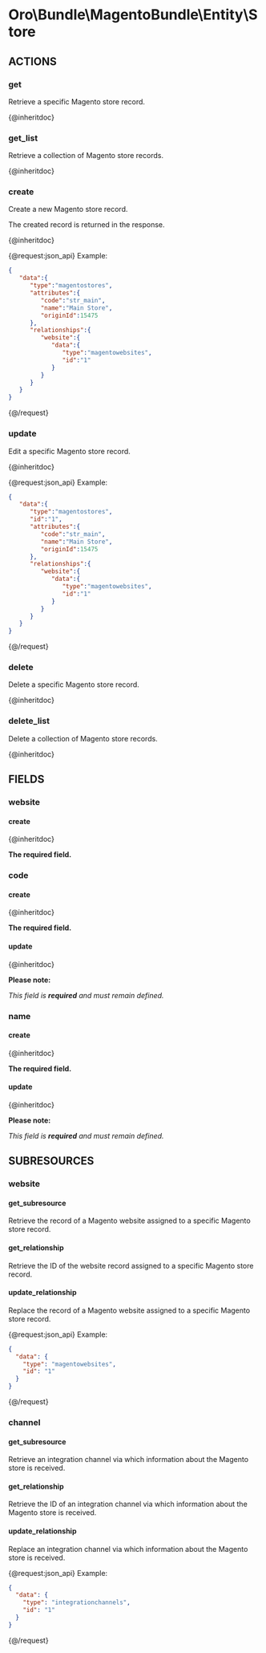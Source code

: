 # Oro\Bundle\MagentoBundle\Entity\Store

## ACTIONS  

### get

Retrieve a specific Magento store record.

{@inheritdoc}

### get_list

Retrieve a collection of Magento store records.

{@inheritdoc}

### create

Create a new Magento store record.

The created record is returned in the response.

{@inheritdoc}

{@request:json_api}
Example:

```JSON
{  
   "data":{  
      "type":"magentostores",
      "attributes":{  
         "code":"str_main",
         "name":"Main Store",
         "originId":15475
      },
      "relationships":{  
         "website":{  
            "data":{  
               "type":"magentowebsites",
               "id":"1"
            }
         }
      }
   }
}
```
{@/request}

### update

Edit a specific Magento store record.

{@inheritdoc}

{@request:json_api}
Example:

```JSON
{  
   "data":{  
      "type":"magentostores",
      "id":"1",
      "attributes":{  
         "code":"str_main",
         "name":"Main Store",
         "originId":15475
      },
      "relationships":{  
         "website":{  
            "data":{  
               "type":"magentowebsites",
               "id":"1"
            }
         }
      }
   }
}
```
{@/request}

### delete

Delete a specific Magento store record.

{@inheritdoc}

### delete_list

Delete a collection of Magento store records.

{@inheritdoc}

## FIELDS

### website

#### create

{@inheritdoc}

**The required field.**

### code

#### create

{@inheritdoc}

**The required field.**

#### update

{@inheritdoc}

**Please note:**

*This field is **required** and must remain defined.*

### name

#### create

{@inheritdoc}

**The required field.**

#### update

{@inheritdoc}

**Please note:**

*This field is **required** and must remain defined.*

## SUBRESOURCES

### website

#### get_subresource

Retrieve the  record of a Magento website assigned to a specific Magento store record.

#### get_relationship

Retrieve the ID of the website record assigned to a specific Magento store record.

#### update_relationship

Replace the record of a Magento website assigned to a specific Magento store record.

{@request:json_api}
Example:

```JSON
{
  "data": {
    "type": "magentowebsites",
    "id": "1"
  }
}
```
{@/request}

### channel

#### get_subresource

Retrieve an integration channel via which information about the Magento store is received.

#### get_relationship

Retrieve the ID of an integration channel via which information about the Magento store is received.

#### update_relationship

Replace an integration channel via which information about the Magento store is received.

{@request:json_api}
Example:

```JSON
{
  "data": {
    "type": "integrationchannels",
    "id": "1"
  }
}
```
{@/request}

